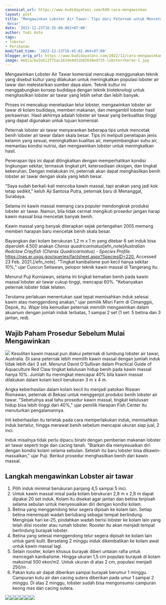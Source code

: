 ```yaml
---
canonical_url: https://www.budidayatani.com/649-cara-mengawinkan
layout: post
title: 'Mengawinkan Lobster Air Tawar: Tips dari Peternak untuk Mencetak Benih Skala
 Besar'
date: '2022-12-23T16:35:00.002+07:00'
author: Yudi Anto
tags:
- lobster
- Perikanan
modified_time: '2022-12-23T16:45:02.464+07:00'
blogger_orig_url: https://www.budidayatani.com/2022/12/cara-mengawinkan-lobster-air-tawar.html
image: media/be2a612f75ac163de4d31b82638edf35-lobstercherax-1.jpg
---
```

Mengawinkan Lobster Air Tawar komersial mencakup menggunakan teknik yang disebut kultur yang dilakukan untuk meningkatkan populasi lobster air tawar dan melestarikan sumber daya alam. Teknik kultur ini menggabungkan konsep budidaya dengan teknik bioteknologi untuk menghasilkan lobster air tawar yang lebih sehat dan lebih banyak.


Proses ini mencakup menetaskan telur lobster, mengawinkan lobster air tawar di kolam budidaya, memberi makanan, dan mengambil lobster hasil perkawinan. Hasil akhirnya adalah lobster air tawar yang berkualitas tinggi yang dapat digunakan untuk tujuan komersial.


Peternak lobster air tawar menyarankan beberapa tips untuk mencetak benih lobster air tawar dalam skala besar. Tips ini meliputi penetapan jenis kelamin yang sesuai, meningkatkan kualitas air, menyeimbangkan suhu air, memantau kondisi nutrisi, dan mengawinkan lobster untuk meningkatkan hasil.


Penerapan tips ini dapat ditingkatkan dengan memperhatikan kondisi lingkungan sekitar, termasuk tingkat pH, ketersediaan oksigen, dan tingkat kekeruhan. Dengan melakukan ini, peternak akan dapat menghasilkan benih lobster air tawar dengan skala yang lebih besar.


"Saya sudah berkali-kali mencoba kawin massal, tapi anakan yang jadi kok tetap sedikit," keluh Aji Santosa Putra, peternak baru di Menanggal, Surabaya.


Selama ini kawin massal memang cara populer mendongkrak produksi lobster air tawar. Namun, bila tidak cermat mengikuti prosedur jangan harap kawin massal bisa mencetak banyak benih.


Kawin massal yang banyak diterapkan sejak pertengahan 2005 memang memberi harapan baru mencetak benih skala besar.


Bayangkan dari kolam berukuran 1,2 m x 1 m yang ditebar 6 set induk bisa diperoleh 4.500 anakan *Cherax quadricarinatus*[efn\_note]*Australian Redclaw Crayfish (Cherax Quadricarinatus) - Species Profile*. <https://nas.er.usgs.gov/queries/factsheet.aspx?SpeciesID=220.> Accessed 23 Feb. 2021.[/efn\_note]. "Tingkat kanibalisme pun kecil hanya sekitar 10%," ujar Cuncun Setiawan, pelopor teknik kawin massal di Tangerang itu.


Menurut Puji Kurniawan, selama ini tingkat kematian benih pada kawin massal lobster air tawar cukup tinggi, mencapai 60%. "Kebanyakan peternak lobster tidak telaten.


Terutama perlakuan menentukan saat tepat memisahkan induk selesai kawin atau menggendong anakan," ujar pemilik Misri Farm di Cimanggis, Depok, itu. Wajar bila kemudian peternak memilih mengawinkan dalam akuarium dengan jumlah induk terbatas, 1 sampai 2 set (1 set: 5 betina dan 3 jantan, red).


## Wajib Paham Prosedur Sebelum Mulai Mengawinkan


[![](https://blogger.googleusercontent.com/img/b/R29vZ2xl/AVvXsEi9WuOZk-H_VSnC2K56vKpDCZGgrEXl4Gtw1rf47Ttti7AIYkipQ4FPqI9hKZOoeE5KbQ4HORWvae1JEITz24t9Doqb9G7tzqUyTGTY-lDZY1VK5plbyBzRQdow5TRLkWUoesflNDwAhyp-IzEFw71WMSxb3K81TCNPKT3ioV8RddsLk6UhW2QFHNS8JQ/s600/lobstercherax-1.jpg)](https://blogger.googleusercontent.com/img/b/R29vZ2xl/AVvXsEi9WuOZk-H_VSnC2K56vKpDCZGgrEXl4Gtw1rf47Ttti7AIYkipQ4FPqI9hKZOoeE5KbQ4HORWvae1JEITz24t9Doqb9G7tzqUyTGTY-lDZY1VK5plbyBzRQdow5TRLkWUoesflNDwAhyp-IzEFw71WMSxb3K81TCNPKT3ioV8RddsLk6UhW2QFHNS8JQ/s1382/lobstercherax-1.jpg)
Kesulitan kawin massal pun diakui peternak di lumbung lobster air tawar, Australia. Di sana peternak lebih memilih kawin massal dengan jumlah induk tidak lebih dari 3 set. Menurut David O’Sullivan dalam Practical Guide of Aquaculture Red Claw tingkat kelulusan hidup benih pada kawin massal hanya 10%. Jumlah itu meningkat mencapai 40% bila kawin massal dilakukan dalam kolam kecil berukuran 3 m x 4 m.


Angka keberhasilan dalam kolam kecil itu menjadi patokan Riswan Rismawan, peternak di Bekasi untuk menggenjot produksi benih lobster air tawar. "Sebetulnya asal tahu prosedur kawin massal, tingkat kelulusan hidup bisa lebih tinggi dari 40%," ujar pemilik Harapan Fish Center itu menuturkan pengalamannya.


Inti keberhasilan itu terletak pada cara memperlakukan induk, memisahkan induk bertelur, hingga merawat benih sebelum mencapai ukuran siap jual, 2 inci.


Induk misalnya tidak perlu dipacu birahi dengan pemberian makanan lobster air tawar seperti toge dan cacing tanah. "Biarkan dia menyesuaikan diri dengan kondisi kolam selama sebulan. Setelah itu baru lobster bisa dikawin-massalkan," ujar Puji. Berikut prosedur menghasilkan benih dari kawin massal.


## Langkah mengawinkan Lobster air tawar


1. Pilih induk minimal berukuran panjang 4,5 sampai 5 inci.
2. Untuk kawin massal misal pada kolam berukuran 2,8 m x 2,8 m dapat dipakai 20 set induk. Kolam itu disekat agar jantan dan betina terpisah selama sebulan untuk menyesuaikan diri dengan kondisi kolam.
3. Betina yang menggendong telur segera dipisah ke kolam lain. Setiap betina menempati wadah berlubang sebagai tempat berlindung. Menginjak hari ke-25, pindahkan wadah berisi lobster ke kolam lain yang telah diisi rooster atau rumah lobster. Rooster itu akan menjadi tempat berlindung burayak lobster.
4. Betina yang selesai menggendong telur segera dipisah ke kolam lain untuk ganti kulit. Berselang 2 minggu induk dikembalikan ke kolam awal untuk kawin massal lagi.
5. Selain rooster, kolam khusus burayak diberi untaian rafia untuk mencegah kanibalisme. Hingga ukuran 1,5 cm populasi burayak di kolam maksimal 500 ekor/m2. Untuk ukuran di atas 2 cm, populasi menjadi 250/m .
6. Pakan kutu air dapat diberikan sampai burayak berumur 1 minggu. Campuran kutu air dan cacing sutera diberikan pada umur 1 sampai 2 minggu. Di atas 2 minggu, lobster sudah bisa mengonsumsi campuran keong mas dan cacing sutera.


[![](https://blogger.googleusercontent.com/img/b/R29vZ2xl/AVvXsEgfw2_wjHjEwn9Yl5BvP280mtcNHEihthm5FxXGSS2aMoKthDX4LEOFVw-XMpS5uS98KEeCYyVoAg3hTI-NIQoUrpAfG1uaJM8zKeFeeHzF9BCRg9cEczIEP4R95BjAHudEDiT1mPNXOLwIuDZBbVx2IdUK2og19kzOS-YpChFaxQW3vwx_ZaLwpitAQw/s600/kawin1-1.jpg)](https://blogger.googleusercontent.com/img/b/R29vZ2xl/AVvXsEgfw2_wjHjEwn9Yl5BvP280mtcNHEihthm5FxXGSS2aMoKthDX4LEOFVw-XMpS5uS98KEeCYyVoAg3hTI-NIQoUrpAfG1uaJM8zKeFeeHzF9BCRg9cEczIEP4R95BjAHudEDiT1mPNXOLwIuDZBbVx2IdUK2og19kzOS-YpChFaxQW3vwx_ZaLwpitAQw/s643/kawin1-1.jpg)[![](https://blogger.googleusercontent.com/img/b/R29vZ2xl/AVvXsEj0hCRFuziM-dUayx5VOApM3zUEtlv5oHSA1gTdLn2NXnQInbEGqO9rBVnXptPvL58H6GbKdb_jKP2QwI58k6QzGu8nWyj55jgclQ3aoM2zEhxjxFd2582FJTjlZYVYDhhJG71FxFmPc1WVy8prWRvQqgglaXceSmhDTgoNGzzaslgJWtT5hCeQknscIA/s600/kawin2-1.jpg)](https://blogger.googleusercontent.com/img/b/R29vZ2xl/AVvXsEj0hCRFuziM-dUayx5VOApM3zUEtlv5oHSA1gTdLn2NXnQInbEGqO9rBVnXptPvL58H6GbKdb_jKP2QwI58k6QzGu8nWyj55jgclQ3aoM2zEhxjxFd2582FJTjlZYVYDhhJG71FxFmPc1WVy8prWRvQqgglaXceSmhDTgoNGzzaslgJWtT5hCeQknscIA/s671/kawin2-1.jpg)[![](https://blogger.googleusercontent.com/img/b/R29vZ2xl/AVvXsEg0uZGkkMb0_O_8E-eNJG0bdqFCoi9HPVqUvXL58wuQKijPVLE0R-WlTrlNyhGdqaAZdW2uUYxjU7N5qZp6WiCOek_sI7CKjuXFuZLMDUFbablOc4AIZiqrCaWvcqtpTZU7Zzt5X8yHGhMCGP24U0zHf0m1Pey1h8ns9o8slVU2HDudJlf7ZMfwIHs02w/s600/kawin3-1.jpg)](https://blogger.googleusercontent.com/img/b/R29vZ2xl/AVvXsEg0uZGkkMb0_O_8E-eNJG0bdqFCoi9HPVqUvXL58wuQKijPVLE0R-WlTrlNyhGdqaAZdW2uUYxjU7N5qZp6WiCOek_sI7CKjuXFuZLMDUFbablOc4AIZiqrCaWvcqtpTZU7Zzt5X8yHGhMCGP24U0zHf0m1Pey1h8ns9o8slVU2HDudJlf7ZMfwIHs02w/s662/kawin3-1.jpg)[![](https://blogger.googleusercontent.com/img/b/R29vZ2xl/AVvXsEiFo0Quw1fOkF-gA15lzEBDxTU9WGInAa5gL2XHJggjOnh8we0KaSWQKNmaQFwngDmDHLDucaIJSc9XbCuzOQzLv8bwRmqyIDHMe1hP67Z462yqela6Qmor7i9q5XljIHwx7GC9uDAiGRONzrp5qxBkjpY5j1Fg56hZnycQAw1eV8friGAYHhPA5QslhQ/s600/kawin4-1.jpg)](https://blogger.googleusercontent.com/img/b/R29vZ2xl/AVvXsEiFo0Quw1fOkF-gA15lzEBDxTU9WGInAa5gL2XHJggjOnh8we0KaSWQKNmaQFwngDmDHLDucaIJSc9XbCuzOQzLv8bwRmqyIDHMe1hP67Z462yqela6Qmor7i9q5XljIHwx7GC9uDAiGRONzrp5qxBkjpY5j1Fg56hZnycQAw1eV8friGAYHhPA5QslhQ/s648/kawin4-1.jpg)[![](https://blogger.googleusercontent.com/img/b/R29vZ2xl/AVvXsEhmUlzUlfp7jbyXCOJnAZb5Bi_81yGBHwKkZBQCY6ivqk8fBz_1l6rNf147uSwgz3vEO2FdCyfoamMUsDOU1MmK48mNl45kKeIGWVHOjvp-ssclEjzZQeL-bvqGNlkXjfBKxAGabfcN-kf8nLDg6WKUmRZl07SwDjy0aPmSnkiN4h9ALHCiEQNSpoXHAg/s600/kawin5-1.jpg)](https://blogger.googleusercontent.com/img/b/R29vZ2xl/AVvXsEhmUlzUlfp7jbyXCOJnAZb5Bi_81yGBHwKkZBQCY6ivqk8fBz_1l6rNf147uSwgz3vEO2FdCyfoamMUsDOU1MmK48mNl45kKeIGWVHOjvp-ssclEjzZQeL-bvqGNlkXjfBKxAGabfcN-kf8nLDg6WKUmRZl07SwDjy0aPmSnkiN4h9ALHCiEQNSpoXHAg/s651/kawin5-1.jpg)[![](https://blogger.googleusercontent.com/img/b/R29vZ2xl/AVvXsEjBw6sD_AG5hDfHNqLPPN_X0dj1rGRuoRoMTFCK0vd7zg61mwZpN5x41PKOvINoiBECFeD_eFPuf9rlGX7W6Bjqd-c6WZvTTXmgQBNDO2Lj5MHvzm8zMRTuK2LO15QaEYOGMFyk4PjkNQkf2V-pgmdp1eK_EBZT2-chk9AQMnxNXh0BcaG552ANT9MU8A/s600/kawin6-1.jpg)](https://blogger.googleusercontent.com/img/b/R29vZ2xl/AVvXsEjBw6sD_AG5hDfHNqLPPN_X0dj1rGRuoRoMTFCK0vd7zg61mwZpN5x41PKOvINoiBECFeD_eFPuf9rlGX7W6Bjqd-c6WZvTTXmgQBNDO2Lj5MHvzm8zMRTuK2LO15QaEYOGMFyk4PjkNQkf2V-pgmdp1eK_EBZT2-chk9AQMnxNXh0BcaG552ANT9MU8A/s655/kawin6-1.jpg)